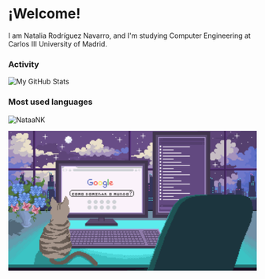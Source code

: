 # ¡Welcome! 
I am Natalia Rodríguez Navarro, and I'm studying Computer Engineering at Carlos III University of Madrid.

### Activity
![My GitHub Stats](https://github-readme-stats.vercel.app/api?username=NataaNK&show_icons=true&theme=cobalt)

### Most used languages
<p><img align="center" src="https://github-readme-stats.vercel.app/api/top-langs?username=NataaNK&show_icons=true&locale=en&layout=compact" alt="NataaNK" /></p>

![](https://github.com/NataaNK/NataaNK/blob/main/Pixilart%20-%20Live%20on.gif)
